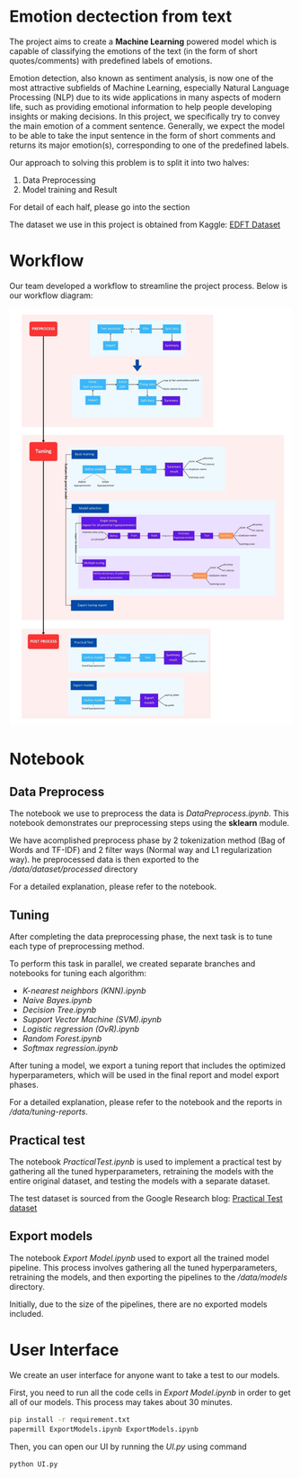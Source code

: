 # Emotion dectection from text
The project aims to create a **Machine Learning** powered model which is capable of classifying the emotions of the text (in the form of short quotes/comments) with predefined labels of emotions.

Emotion detection, also known as sentiment analysis, is now one of the most attractive subfields of Machine Learning, especially Natural Language Processing (NLP) due to its wide applications in many aspects of modern life, such as providing emotional information to help people developing insights or making decisions. In this project, we specifically try to convey the main emotion of a comment sentence. Generally, we expect the model to be able to take the input sentence in the form of short comments and returns its major emotion(s), corresponding to one of the predefined labels.

Our approach to solving this problem is to split it into two halves:

  1.   Data Preprocessing
  2.   Model training and Result

For detail of each half, please go into the section

The dataset we use in this project is obtained from Kaggle: [EDFT Dataset](https://www.kaggle.com/datasets/praveengovi/emotions-dataset-for-nlp)

# Workflow
Our team developed a workflow to streamline the project process. Below is our workflow diagram:

![Workflow](./data/ML%20flowchart.jpg)


# Notebook
## Data Preprocess
The notebook we use to preprocess the data is *DataPreprocess.ipynb*. This notebook demonstrates our preprocessing steps using the **sklearn** module. 

We have acomplished preprocess phase by 2 tokenization method (Bag of Words and TF-IDF) and 2 filter ways (Normal way and L1 regularization way). he preprocessed data is then exported to the */data/dataset/processed* directory

For a detailed explanation, please refer to the notebook.

## Tuning
After completing the data preprocessing phase, the next task is to tune each type of preprocessing method.

To perform this task in parallel, we created separate branches and notebooks for tuning each algorithm:
  * *K-nearest neighbors (KNN).ipynb*
  * *Naive Bayes.ipynb*
  * *Decision Tree.ipynb*
  * *Support Vector Machine (SVM).ipynb*
  * *Logistic regression (OvR).ipynb*
  * *Random Forest.ipynb*
  * *Softmax regression.ipynb*

After tuning a model, we export a tuning report that includes the optimized hyperparameters, which will be used in the final report and model export phases.

For a detailed explanation, please refer to the notebook and the reports in */data/tuning-reports*.

## Practical test
The notebook *PracticalTest.ipynb* is used to implement a practical test by gathering all the tuned hyperparameters, retraining the models with the entire original dataset, and testing the models with a separate dataset.

The test dataset is sourced from the Google Research blog: [Practical Test dataset](https://research.google/blog/goemotions-a-dataset-for-fine-grained-emotion-classification/)

## Export models

The notebook *Export Model.ipynb* used to export all the trained model pipeline. This process involves gathering all the tuned hyperparameters, retraining the models, and then exporting the pipelines to the */data/models* directory.

Initially, due to the size of the pipelines, there are no exported models included.

# User Interface
We create an user interface for anyone want to take a test to our models.

First, you need to run all the code cells in *Export Model.ipynb* in order to get all of our models. This process may takes about 30 minutes.
```bash
pip install -r requirement.txt
papermill ExportModels.ipynb ExportModels.ipynb
```

Then, you can open our UI by running the *UI.py* using command
```bash
python UI.py
```